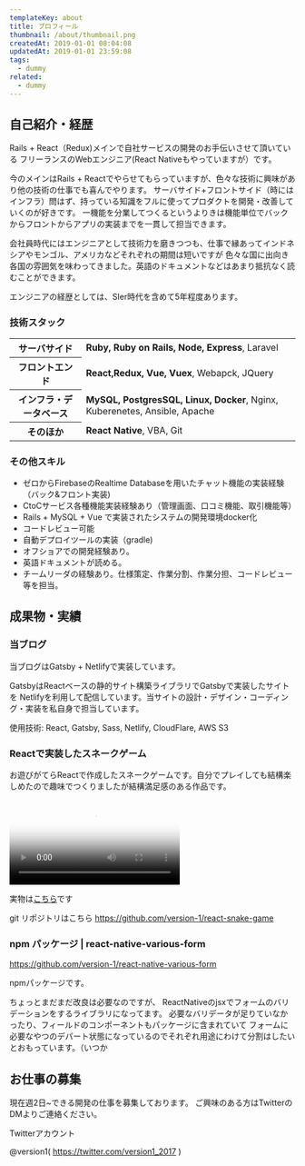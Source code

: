 ```yaml
---
templateKey: about
title: プロフィール
thumbnail: /about/thumbnail.png
createdAt: 2019-01-01 08:04:08
updatedAt: 2019-01-01 23:59:08
tags:
  - dummy
related:
  - dummy
---
```



## 自己紹介・経歴

Rails + React（Redux)メインで自社サービスの開発のお手伝いさせて頂いている
フリーランスのWebエンジニア(React Nativeもやっていますが）です。

今のメインはRails + Reactでやらせてもらっていますが、色々な技術に興味があり他の技術の仕事でも喜んでやります。
サーバサイド+フロントサイド（時にはインフラ）問はず、持っている知識をフルに使ってプロダクトを開発・改善していくのが好きです。
一機能を分業してつくるというよりきは機能単位でバックからフロントからアプリの実装までを一貫して担当できます。

会社員時代にはエンジニアとして技術力を磨きつつも、仕事で縁あってインドネシアやモンゴル、アメリカなどそれぞれの期間は短いですが
色々な国に出向き各国の雰囲気を味わってきました。英語のドキュメントなどはあまり抵抗なく読むことができます。

エンジニアの経歴としては、SIer時代を含めて5年程度あります。


### 技術スタック

<table>
<tbody>
<tr>
  <th>サーバサイド</th>
  <td><strong>Ruby, Ruby on Rails, Node, Express</strong>, Laravel</td>
</tr>
<tr>
  <th>フロントエンド</th>
  <td><strong>React,Redux, Vue, Vuex</strong>, Webapck, JQuery</td>
</tr>
<tr>
  <th>インフラ・データベース</th>
  <td><strong>MySQL, PostgresSQL, Linux, Docker</strong>, Nginx, Kuberenetes, Ansible, Apache</td>
</tr>
<tr>
  <th>そのほか</th>
  <td><strong>React Native</strong>, VBA, Git</td>
</tr>
</tbody>
</table>


### その他スキル

* ゼロからFirebaseのRealtime Databaseを用いたチャット機能の実装経験（バック&フロント実装)
* CtoCサービス各種機能実装経験あり（管理画面、口コミ機能、取引機能等）
* Rails + MySQL + Vue で実装されたシステムの開発環境docker化
* コードレビュー可能
* 自動デプロイツールの実装（gradle)
* オフショアでの開発経験あり。
* 英語ドキュメントが読める。
* チームリーダの経験あり。仕様策定、作業分割、作業分担、コードレビュー等を担当。

## 成果物・実績


### 当ブログ

当ブログはGatsby + Netlifyで実装しています。

GatsbyはReactベースの静的サイト構築ライブラリでGatsbyで実装したサイトを
Netlifyを利用して配信しています。当サイトの設計・デザイン・コーディング・実装を私自身で担当しています。

使用技術: React, Gatsby, Sass, Netlify, CloudFlare, AWS S3

### Reactで実装したスネークゲーム

お遊びがてらReactで作成したスネークゲームです。自分でプレイしても結構楽しめたので趣味でつくりましたが結構満足感のある作品です。

<video poster="https://statics.ver-1-0.net/uploads/2018/06/20180627_react-snake-game-3/snake.png" src="https://statics.ver-1-0.net/uploads/2018/06/20180627_react-snake-game-3/snake.mp4" controls></video>

実物は<a href="https://version-1.github.io/react-snake-game/">こちら</a>です

git リポジトリはこちら
https://github.com/version-1/react-snake-game


### npm パッケージ | react-native-various-form

https://github.com/version-1/react-native-various-form

npmパッケージです。

ちょっとまだまだ改良は必要なのですが、
ReactNativeのjsxでフォームのバリデーションをするライブラリになってます。
必要なバリデータが足りていなかったり、フィールドのコンポーネントもパッケージに含まれていて
フォームに必要なやつのデパート状態になっているのでそれぞれ用途にわけて分割はしたいとおもっています。（いつか


## お仕事の募集

現在週2日~できる開発の仕事を募集しております。
ご興味のある方はTwitterのDMよりご連絡ください。

Twitterアカウント

@version1( https://twitter.com/version1_2017 )
